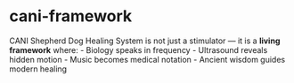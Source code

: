 # cani-framework
CANI Shepherd Dog Healing System  is not just a stimulator — it is a **living framework** where: - Biology speaks in frequency - Ultrasound reveals hidden motion - Music becomes medical notation - Ancient wisdom guides modern healing

